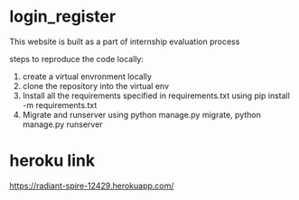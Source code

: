 # login_register

This website is built as a part of internship evaluation process

steps to reproduce the code locally:

1. create a virtual envronment locally
2. clone the repository into the virtual env
3. Install all the requirements specified in requirements.txt using pip install -m requirements.txt
4. Migrate and runserver using python manage.py migrate, python manage.py runserver


# heroku link
https://radiant-spire-12429.herokuapp.com/
